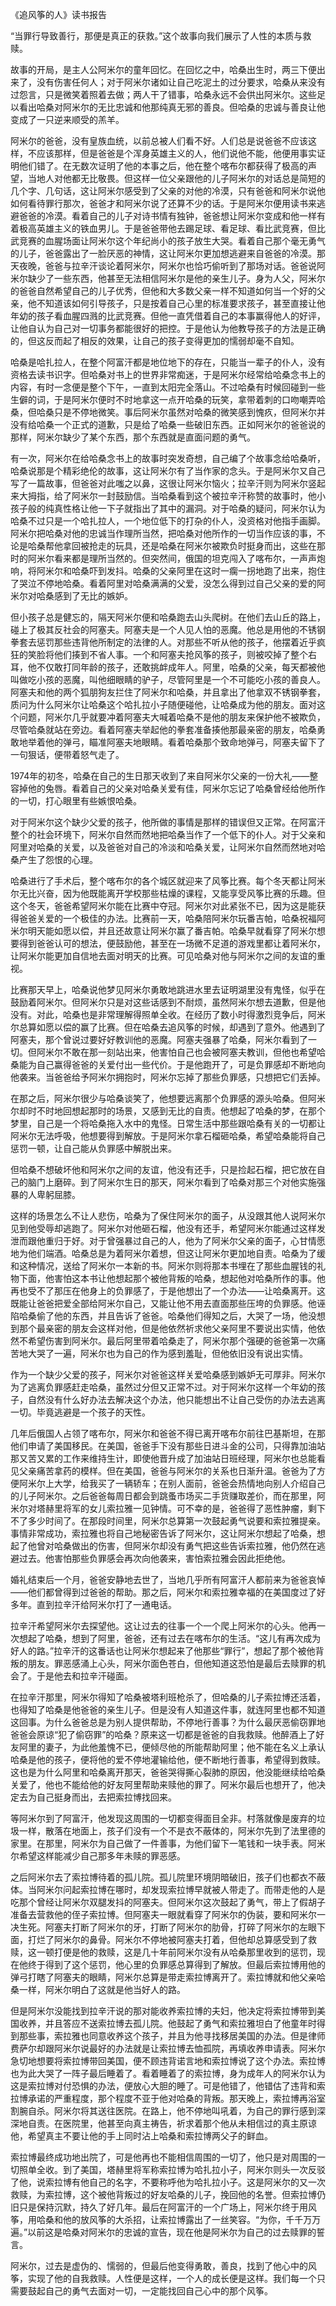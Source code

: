 《追风筝的人》读书报告

 “当罪行导致善行，那便是真正的获救。”这个故事向我们展示了人性的本质与救赎。

 故事的开局，是主人公阿米尔的童年回忆。在回忆之中，哈桑出生时，两三下便出来了，没有伤害任何人；对于阿米尔诸如让自己吃泥土的过分要求，哈桑从来没有过怨言，只是微笑着照着去做；两人干了错事，哈桑永远不会供出阿米尔。这些足以看出哈桑对阿米尔的无比忠诚和他那纯真无邪的善良。但哈桑的忠诚与善良让他变成了一只逆来顺受的羔羊。

 阿米尔的爸爸，没有皇族血统，以前总被人们看不好。人们总是说爸爸不应该这样，不应该那样，但是爸爸是个浑身英雄主义的人，他们说他不能，他便用事实证明他们错了。在无数次证明了他的本事之后，他在整个喀布尔都获得了极高的声望，当地人对他都无比敬畏。但这样一位父亲跟他的儿子阿米尔的对话总是简短的几个字、几句话，这让阿米尔感受到了父亲的对他的冷漠，只有爸爸和阿米尔说他如何看待罪行那次，爸爸才和阿米尔说了还算不少的话。于是阿米尔便用读书来逃避爸爸的冷漠。看着自己的儿子对诗书情有独钟，爸爸想让阿米尔变成和他一样有着极高英雄主义的铁血男儿。于是爸爸带他去踢足球、看足球、看比武竞赛，但比武竞赛的血腥场面让阿米尔这个年纪尚小的孩子放生大哭。看着自己那个毫无勇气的儿子，爸爸露出了一脸厌恶的神情，这让阿米尔更加想逃避来自爸爸的冷漠。那天夜晚，爸爸与拉辛汗谈论着阿米尔，阿米尔也恰巧偷听到了那场对话。爸爸说阿米尔缺少了一些东西，他甚至无法相信阿米尔是他的亲生儿子。身为人父，阿米尔的爸爸自然希望自己的儿子优秀，但他和大多数父亲一样不知道如何当一个好的父亲，他不知道该如何引导孩子，只是按着自己心里的标准要求孩子，甚至直接让他年幼的孩子看血腥四溅的比武竞赛。但他一直凭借着自己的本事赢得他人的好评，让他自认为自己对一切事务都能很好的把控。于是他认为他教导孩子的方法是正确的，但这反而起了相反的效果，让自己的孩子变得更加的懦弱却毫不自知。

 哈桑是哈扎拉人，在整个阿富汗都是地位地下的存在，只能当一辈子的仆人，没有资格去读书识字。但哈桑对书上的世界非常痴迷，于是阿米尔经常给哈桑念书上的内容，有时一念便是整个下午，一直到太阳完全落山。不过哈桑有时候回碰到一些生僻的词，于是阿米尔便时不时地拿这一点开哈桑的玩笑，拿带着刺的口吻嘲弄哈桑，但哈桑只是不停地微笑。事后阿米尔虽然对哈桑的微笑感到愧疚，但阿米尔并没有给哈桑一个正式的道歉，只是给了哈桑一些破旧东西。正如阿米尔的爸爸说的那样，阿米尔缺少了某个东西，那个东西就是直面问题的勇气。

有一次，阿米尔在给哈桑念书上的故事时突发奇想，自己编了个故事念给哈桑听，哈桑说那是个精彩绝伦的故事，这让阿米尔有了当作家的念头。于是阿米尔又自己写了一篇故事，但爸爸对此嗤之以鼻，这很让阿米尔恼火；拉辛汗则为阿米尔竖起来大拇指，给了阿米尔一封鼓励信。当哈桑看到这个被拉辛汗称赞的故事时，他小孩子般的纯真性格让他一下子就指出了其中的漏洞。对于哈桑的疑问，阿米尔认为哈桑不过只是一个哈扎拉人，一个地位低下的打杂的仆人，没资格对他指手画脚。阿米尔把哈桑对他的忠诚当作理所当然，把哈桑对他所作的一切当作应该的事，不论是哈桑帮他拿回被抢走的玩具，还是哈桑在阿米尔被欺负时挺身而出，这些在那时的阿米尔看来都是理所当然的。但突然间，俄国的坦克闯入了喀布尔，一声声炮响，将阿米尔和哈桑吓到发抖。哈桑的父亲阿里在这时一瘸一拐地跑了出来，抱住了哭泣不停地哈桑。看着阿里对哈桑满满的父爱，没怎么得到过自己父亲的爱的阿米尔对哈桑感到了无比的嫉妒。

  但小孩子总是健忘的，隔天阿米尔便和哈桑跑去山头爬树。在他们去山丘的路上，碰上了极其反社会的阿塞夫。阿塞夫是一个人见人怕的恶魔。他总是用他的不锈钢拳套去惩罚那些违背他所制定的法律的人。对那些不听从他的孩子，他摆着近乎疯狂的笑脸将他们揍到不省人事。一个和阿塞夫抢风筝的孩子，则被咬掉了整个右耳，他不仅敢打同年龄的孩子，还敢挑衅成年人。阿里，哈桑的父亲，每天都被他叫做吃小孩的恶魔，叫他细眼睛的驴子，尽管阿里是一个不可能吃小孩的善良人。阿塞夫和他的两个狐朋狗友拦住了阿米尔和哈桑，并且拿出了他拿双不锈钢拳套，质问为什么阿米尔让哈桑这个哈扎拉小子随便碰他，让哈桑成为他的朋友。面对这个问题，阿米尔几乎就要冲着阿塞夫大喊着哈桑不是他的朋友来保护他不被欺负，尽管哈桑就站在旁边。看着阿塞夫举起他的拳套准备揍他那最亲密的朋友，哈桑勇敢地举着他的弹弓，瞄准阿塞夫地眼睛。看着哈桑那个致命地弹弓，阿塞夫留下了一句狠话，便带着怒气走了。

 1974年的初冬，哈桑在自己的生日那天收到了来自阿米尔父亲的一份大礼——整容掉他的兔唇。看着自己的父亲对哈桑关爱有佳，阿米尔忘记了哈桑曾经给他所作的一切，打心眼里有些嫉恨哈桑。

 对于阿米尔这个缺少父爱的孩子，他所做的事情是那样的错误但又正常。在阿富汗整个的社会环境下，阿米尔自然而然地把哈桑当作了一个低下的仆人。对于父亲和阿里对哈桑的关爱，以及爸爸对自己的冷淡和哈桑关爱，让阿米尔自然而然地对哈桑产生了怨恨的心理。

 哈桑进行了手术后，整个喀布尔的各个城区就迎来了风筝比赛。每个冬天都让阿米尔无比兴奋，因为他既能离开学校那些枯燥的课程，又能享受风筝比赛的乐趣。但这个冬天，爸爸希望阿米尔能在比赛中夺冠。阿米尔对此紧张不已，因为这是能获得爸爸关爱的一个极佳的办法。比赛前一天，哈桑陪阿米尔玩番吉帕，哈桑祝福阿米尔明天能如愿以偿，并且还故意让阿米尔赢了番吉帕。哈桑早就看穿了阿米尔想要得到爸爸认可的想法，便鼓励他，甚至在一场微不足道的游戏里都让着阿米尔，让阿米尔能更加自信地去面对明天的比赛。可见哈桑对他与阿米尔之间的友谊的重视。

比赛那天早上，哈桑说他梦见阿米尔勇敢地跳进水里去证明湖里没有鬼怪，似乎在鼓励着阿米尔。但阿米尔只是对这些话感到不耐烦，虽然阿米尔想去道歉，但是他没有。对此，哈桑也是非常理解得照单全收。在经历了数小时得激烈竞争后，阿米尔总算如愿以偿的赢了比赛。但在哈桑去追风筝的时候，却遇到了意外。他遇到了阿塞夫，那个曾说过要好好教训他的恶魔。阿塞夫强暴了哈桑，阿米尔看到了一切。但阿米尔不敢在那一刻站出来，他害怕自己也会被阿塞夫教训，但他也希望哈桑能为自己赢得爸爸的关爱付出一些代价。于是他跑开了，可是负罪感却不断地向他袭来。当爸爸给予阿米尔拥抱时，阿米尔忘掉了那些负罪感，只想把它们丢掉。

 在那之后，阿米尔很少与哈桑谈笑了，他想要远离那个负罪感的源头哈桑。但阿米尔却时不时地回想起那时的场景，又感到无比的自责。他想起了哈桑的梦，在那个梦里，自己是一个将哈桑拖入水中的鬼怪。日常生活中那些跟哈桑有关的一切都让阿米尔无法呼吸，他想要得到解放。于是阿米尔拿石榴砸哈桑，希望哈桑能将自己惩罚一顿，让自己能从负罪感中解脱出来。

但哈桑不想破坏他和阿米尔之间的友谊，他没有还手，只是捡起石榴，把它放在自己的脑门上磨碎。到了阿米尔生日的那天，阿米尔看到了哈桑对那三个对他实施强暴的人卑躬屈膝。

 这样的场景怎么不让人悲伤，哈桑为了保住阿米尔的面子，从没跟其他人说阿米尔见到他受辱却逃跑了。阿米尔对他砸石榴，他没有还手，希望阿米尔能通过这样发泄而跟他重归于好。对于曾强暴过自己的人，他为了阿米尔父亲的面子，心甘情愿地为他们端酒。哈桑总是为着阿米尔着想，但这让阿米尔更加地自责。哈桑为了缓和这种情况，送给了阿米尔一本新的书。阿米尔则将那本书埋在了那些血腥钱的礼物下面，他害怕这本书让他想起那个被他背叛的哈桑，想起他对哈桑所作的事。他再也受不了那压在他身上的负罪感了，于是他想出了一个办法——让哈桑离开。这既能让爸爸把爱全部给阿米尔自己，又能让他不用去直面那些压垮的负罪感。他诬陷哈桑偷了他的东西，并且告诉了爸爸。哈桑他们得知之后，大哭了一场，他没想到那个最亲密的朋友会这样对他，但是他依然祈求他父亲阿里不要说出实情，他依然不希望伤害到阿米尔。最后阿里带着哈桑走了，阿米尔那个强硬的爸爸第一次痛苦地大哭了一遍，阿米尔也为自己的作为感到羞耻，但他依旧没有说出实情。

 作为一个缺少父爱的孩子，阿米尔对爸爸这样关爱哈桑感到嫉妒无可厚非。阿米尔为了逃离负罪感赶走哈桑，虽然过分但又正常不过。对于阿米尔这样一个年幼的孩子，自然没有什么好办法去解决这个办法，他只能想出不让自己受伤的办法去逃离一切。毕竟逃避是一个孩子的天性。

 几年后俄国人占领了喀布尔，阿米尔和爸爸不得已离开喀布尔前往巴基斯坦，在那他们申请了美国移民。在美国，爸爸手下没有那些日进斗金的公司，只得靠加油站那又苦又累的工作来维持生计，即使他晋升成了加油站日班经理，阿米尔也总能看见父亲痛苦拿药的模样。但在美国，爸爸与阿米尔的关系也日渐升温。爸爸为了方便阿米尔上大学，给我买了一辆轿车；在别人面前，爸爸会热情地向别人介绍自己的儿子阿米尔。之后爸爸每周日都会到跳蚤市场买二手货赚取差价，而在那里，阿米尔对塔赫里将军的女儿索拉雅一见钟情。可不幸的是，爸爸得了恶性肿瘤，剩下不了多少时间了。在那段时间里，阿米尔总算第一次鼓起勇气说要和索拉雅提亲。事情非常成功，索拉雅也将自己地秘密告诉了阿米尔，这让阿米尔想起了哈桑，想起了他曾对哈桑做出的伤害，但阿米尔却没有勇气把这些告诉索拉雅，他仍然在逃避过去。他害怕那些负罪感会再次向他袭来，害怕索拉雅会因此拒绝他。

婚礼结束后一个月，爸爸安静地去世了，当地几乎所有阿富汗人都前来为爸爸哀悼——他们都曾得到过爸爸的帮助。那之后，阿米尔和索拉雅幸福的在美国度过了好多年。直到拉辛汗给阿米尔打了一通电话。

 拉辛汗希望阿米尔去探望他。这让过去的往事一个一个爬上阿米尔的心头。他再一次想起了哈桑，想到了阿里，爸爸，还有过去在喀布尔的生活。“这儿有再次成为好人的路。”拉辛汗的这番话也让阿米尔想起来了他那些“罪行”，想起了那个被他背叛的朋友。罪恶感涌上心头，阿米尔面色苍白，但他知道这恐怕是最后去赎罪的机会了。于是他去和拉辛汗碰面。

 在拉辛汗那里，阿米尔得知了哈桑被塔利班枪杀了，但哈桑的儿子索拉博还活着，也得知了哈桑是他爸爸的亲生儿子。但是没有人知道这件事，就连阿里也都不知道这回事。为什么爸爸总是为别人提供帮助，不停地行善事？为什么最厌恶偷窃罪地爸爸会原谅“犯了偷窃罪”的哈桑？原来这一切都是爸爸的自我救赎。他醉酒上了好友阿里的妻子，为此他羞愧不已，便倾尽他的所能帮助阿里；他不能在名义上承认哈桑是他的孩子，便将他的爱不停地灌输给他，便不断地行善事，希望得到救赎。这也是为什么阿里和哈桑离开那天，爸爸哭得撕心裂肺的原因，他没能继续给哈桑关爱了，他也不能给他的好友阿里帮助来赎他的罪了。阿米尔最后也想开了，他决定去为自己挺身而出，去把索拉博找回来。

 等阿米尔到了阿富汗，他发现这周围的一切都变得面目全非。村落就像是废弃的垃圾一样，散落在地面上，孩子们没有一个不是衣不蔽体的，阿米尔先到了法里德的家里。在那里，阿米尔为自己做了一件善事，为他们留下一笔钱和一块手表。阿米尔希望这样能减少自己那多年未赎的罪恶感。

 之后阿米尔去了索拉博待着的孤儿院。孤儿院里环境阴暗破旧，孩子们也都衣不蔽体。当阿米尔问起索拉博在哪时，却发现索拉博早就被人带走了。而带走他的人是吃那个曾经让阿米尔双腿发抖的阿塞夫。但阿米尔这次鼓起了勇气，带上了假胡子准备去营救他的侄子索拉博。但阿塞夫一眼就看穿了阿米尔的伪装，要和阿米尔一决生死。阿塞夫打断了阿米尔的牙，打断了阿米尔的肋骨，打碎了阿米尔的左眼下面，打烂了阿米尔的鼻骨。阿米尔不停地被阿塞夫打着，但他却总算感受到了救赎，这一顿打便是他的救赎，这是几十年前阿米尔没有从哈桑那里收到的惩罚，现在他终于得到了这个惩罚，他心里的负罪感总算得到了解放。但最后索拉博用他的弹弓打瞎了阿塞夫的眼睛，阿米尔总算是带走索拉博离开了。索拉博就和他父亲哈桑一样，阿米尔明白了这就是他当好人的路。

 但是阿米尔没能找到拉辛汗说的那对能收养索拉博的夫妇，他决定将索拉博带到美国收养，并且答应不送索拉博去孤儿院。他鼓起了勇气和索拉雅坦白了他童年时得到那些事，索拉雅也同意收养这个孩子，并且为他寻找移居美国的办法。但是律师费萨尔却跟阿米尔说最好的办法就是让索拉博去恤孤院，再填收养申请表。阿米尔急切地想要将索拉博带回美国，便不顾违背诺言地和索拉博说了这个办法。索拉博也为此大哭了一阵子最后睡着了。看着睡着了的索拉博，身为成年人的阿米尔认为这是索拉博对付恐惧的办法，便放心大胆的睡了。可是他错了，他错估了违背和索拉博承诺的严重程度，那个程度不亚于他对哈桑的背叛。那天晚上，索拉博再浴室割腕自杀。阿米尔将其送往医院。在路上，他不停地叫吼着，为自己的罪行感到深深地自责。在医院里，他甚至向真主祷告，祈求着那个他从未相信过的真主原谅他，希望真主不要让他的手上同时沾上哈桑和索拉博两父子的鲜血。

 索拉博最终成功地出院了，可是他再也不能相信周围的一切了，他只是对周围的一切照单全收。到了美国，塔赫里将军称索拉博为哈扎拉小子，阿米尔则头一次反驳了他，说索拉博有他自己的名字，不要称呼他为哈扎拉小子。这是阿米尔的又一次救赎，为索拉博，这个被他背叛过的好友哈桑的儿子，挽回他的名誉。但索拉博仍旧只是保持沉默，持久了好几年。最后在阿富汗的一个广场上，阿米尔终于用风筝，用哈桑和他的放风筝的大杀招，让索拉博露出了一丝笑容。“为你，千千万万遍。”以前这是哈桑对阿米尔的忠诚的宣告，现在他是阿米尔为自己的过去赎罪的誓言。

 阿米尔，过去是虚伪的、懦弱的，但最后他变得勇敢，善良，找到了他心中的风筝，实现了他的自我救赎。人性便是这样，一个人的成长便是这样。我们每一个只需要鼓起自己的勇气去面对一切，一定能找回自己心中的那个风筝。                                                                                                                               